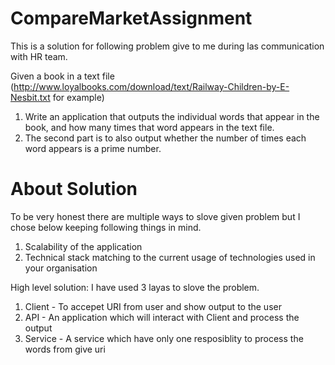 # CompareMarketAssignment

This is a solution for following problem give to me during las communication with HR team.

Given a book in a text file (http://www.loyalbooks.com/download/text/Railway-Children-by-E-Nesbit.txt for example)

1.	Write an application that outputs the individual words that appear in the book, and how many times that word appears in the text file.
2.	The second part is to also output whether the number of times each word appears is a prime number.

# About Solution

To be very honest there are multiple ways to slove given problem but I chose below keeping following things in mind.
1. Scalability of the application
2. Technical stack matching to the current usage of technologies used in your organisation

High level solution: I have used 3 layas to slove the problem.
1. Client - To accepet URI from user and show output to the user
2. API - An application which will interact with Client and process the output
3. Service - A service which have only one resposiblity to process the words from give uri



